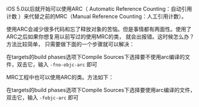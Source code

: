 
iOS 5.0以后就开始可以使用ARC（ Automatic Reference Counting：自动引用计数 ）来代替之前的MRC（Manual Reference Counting：人工引用计数）。

使用ARC会减少很多代码和忘了释放对象的苦恼。但是事情都有两面性。使用了ARC之后如果你想复用以前写过的使用MRC的类， 就会出报错。这时候怎么办？方法比较简单， 只需要做下面的一个步骤就可以解决：

在targets的build phases选项下Compile Sources下选择要不使用arc编译的文件，双击它，输入 `-fno-objc-arc` 即可

MRC工程中也可以使用ARC的类。方法如下：

在targets的build phases选项下Compile Sources下选择要使用arc编译的文件，双击它，输入 `-fobjc-arc` 即可


